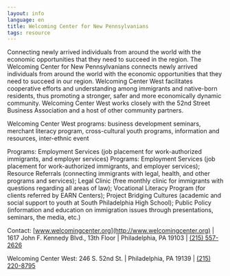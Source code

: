 ```yaml
---
layout: info
language: en
title: Welcoming Center for New Pennsylvanians
tags: resource
---
```

Connecting newly arrived individuals from around the world with the economic opportunities that they need to succeed in the region.
The Welcoming Center for New Pennsylvanians connects newly arrived individuals from around the world with the economic opportunities that they need to succeed in our region.
Welcoming Center West facilitates cooperative efforts and understanding among immigrants and native-born residents, thus promoting a stronger, safer and more economically dynamic community. Welcoming Center West works closely with the 52nd Street Business Association and a host of other community partners.

Welcoming Center West programs: business development seminars, merchant literacy program, cross-cultural youth programs, information and resources, inter-ethnic event

Programs:
Employment Services (job placement for work-authorized immigrants, and employer services)
Programs: Employment Services (job placement for work-authorized immigrants, and employer services); Resource Referrals (connecting immigrants with legal, health, and other programs and services); Legal Clinic (free monthly clinic for immigrants with questions regarding all areas of law); Vocational Literacy Program (for clients referred by EARN Centers); Project Bridging Cultures (academic and social support to youth at South Philadelphia High School); Public Policy (information and education on immigration issues through presentations, seminars, the media, etc.) 

Contact:
[www.welcomingcenter.org](http://www.welcomingcenter.org) | 1617 John F. Kennedy Blvd., 13th Floor | Philadelphia, PA 19103 | [(215) 557-2626 ](tel:+12155572626)

Welcoming Center West:
246 S. 52nd St. | Philadelphia, PA 19139 | [(215) 220-8795](tel:+12152208795)